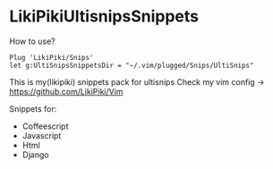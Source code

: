 # LikiPikiUltisnipsSnippets
How to use?
```
Plug 'LikiPiki/Snips'
let g:UltiSnipsSnippetsDir = "~/.vim/plugged/Snips/UltiSnips"
```
This is my(likipiki) snippets pack for ultisnips
Check my vim config -> https://github.com/LikiPiki/Vim 

Snippets for:
* Coffeescript
* Javascript
* Html
* Django
